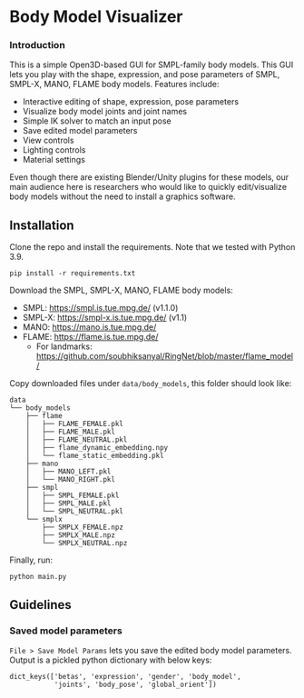 # Body Model Visualizer

### Introduction

This is a simple Open3D-based GUI for SMPL-family body models. This GUI lets you
play with the shape, expression, and pose parameters of SMPL, SMPL-X, MANO, FLAME
body models. Features include:

- Interactive editing of shape, expression, pose parameters
- Visualize body model joints and joint names
- Simple IK solver to match an input pose
- Save edited model parameters
- View controls
- Lighting controls
- Material settings

Even though there are existing Blender/Unity plugins for these models, our main
audience here is researchers who would like to quickly edit/visualize body models
without the need to install a graphics software.


## Installation

Clone the repo and install the requirements. Note that we tested with Python 3.9.

```shell
pip install -r requirements.txt
```

Download the SMPL, SMPL-X, MANO, FLAME body models:

- SMPL: https://smpl.is.tue.mpg.de/ (v1.1.0)
- SMPL-X: https://smpl-x.is.tue.mpg.de/ (v1.1)
- MANO: https://mano.is.tue.mpg.de/
- FLAME: https://flame.is.tue.mpg.de/
  - For landmarks: https://github.com/soubhiksanyal/RingNet/blob/master/flame_model/

Copy downloaded files under `data/body_models`, this folder should look like:

```shell
data
└── body_models
    ├── flame
    │   ├── FLAME_FEMALE.pkl
    │   ├── FLAME_MALE.pkl
    │   ├── FLAME_NEUTRAL.pkl
    │   ├── flame_dynamic_embedding.npy
    │   └── flame_static_embedding.pkl
    ├── mano
    │   ├── MANO_LEFT.pkl
    │   └── MANO_RIGHT.pkl
    ├── smpl
    │   ├── SMPL_FEMALE.pkl
    │   ├── SMPL_MALE.pkl
    │   └── SMPL_NEUTRAL.pkl
    └── smplx
        ├── SMPLX_FEMALE.npz
        ├── SMPLX_MALE.npz
        └── SMPLX_NEUTRAL.npz

```

Finally, run:
```shell
python main.py
```

## Guidelines

### Saved model parameters
`File > Save Model Params` lets you save the edited body model parameters. Output is a pickled
python dictionary with below keys:
```shell
dict_keys(['betas', 'expression', 'gender', 'body_model', 
           'joints', 'body_pose', 'global_orient'])
```
